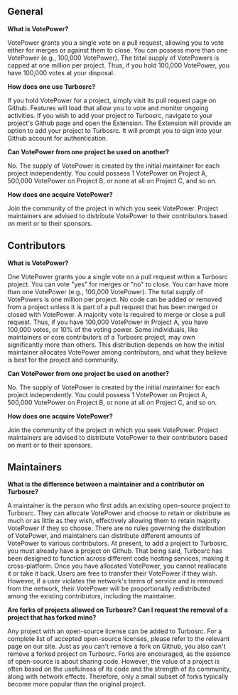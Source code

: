 ## General 

**What is VotePower?**

VotePower grants you a single vote on a pull request, allowing you to vote either for merges or against them to close. You can possess more than one VotePower (e.g., 100,000 VotePower). The total supply of VotePowers is capped at one million per project. Thus, if you hold 100,000 VotePower, you have 100,000 votes at your disposal.

**How does one use Turbosrc?**

If you hold VotePower for a project, simply visit its pull request page on Github. Features will load that allow you to vote and monitor ongoing activities. If you wish to add your project to Turbosrc, navigate to your project's Github page and open the Extension. The Extension will provide an option to add your project to Turbosrc. It will prompt you to sign into your Github account for authentication.

**Can VotePower from one project be used on another?**

No. The supply of VotePower is created by the initial maintainer for each project independently. You could possess 1 VotePower on Project A, 500,000 VotePower on Project B, or none at all on Project C, and so on.

**How does one acquire VotePower?**

Join the community of the project in which you seek VotePower. Project maintainers are advised to distribute VotePower to their contributors based on merit or to their sponsors.

## Contributors

**What is VotePower?**

One VotePower grants you a single vote on a pull request within a Turbosrc project. You can vote "yes" for merges or "no" to close. You can have more than one VotePower (e.g., 100,000 VotePower). The total supply of VotePowers is one million per project. No code can be added or removed from a project unless it is part of a pull request that has been merged or closed with VotePower. A majority vote is required to merge or close a pull request. Thus, if you have 100,000 VotePower in Project A, you have 100,000 votes, or 10% of the voting power. Some individuals, like maintainers or core contributors of a Turbosrc project, may own significantly more than others. This distribution depends on how the initial maintainer allocates VotePower among contributors, and what they believe is best for the project and community.

**Can VotePower from one project be used on another?**

No. The supply of VotePower is created by the initial maintainer for each project independently. You could possess 1 VotePower on Project A, 500,000 VotePower on Project B, or none at all on Project C, and so on.

**How does one acquire VotePower?**

Join the community of the project in which you seek VotePower. Project maintainers are advised to distribute VotePower to their contributors based on merit or to their sponsors.


## Maintainers

**What is the difference between a maintainer and a contributor on Turbosrc?**

A maintainer is the person who first adds an existing open-source project to Turbosrc. They can allocate VotePower and choose to retain or distribute as much or as little as they wish, effectively allowing them to retain majority VotePower if they so choose. There are no rules governing the distribution of VotePower, and maintainers can distribute different amounts of VotePower to various contributors. At present, to add a project to Turbosrc, you must already have a project on Github. That being said, Turbosrc has been designed to function across different code hosting services, making it cross-platform. Once you have allocated VotePower, you cannot reallocate it or take it back. Users are free to transfer their VotePower if they wish. However, if a user violates the network's terms of service and is removed from the network, their VotePower will be proportionally redistributed among the existing contributors, including the maintainer.

**Are forks of projects allowed on Turbosrc? Can I request the removal of a project that has forked mine?**

Any project with an open-source license can be added to Turbosrc. For a complete list of accepted open-source licenses, please refer to the relevant page on our site. Just as you can't remove a fork on Github, you also can't remove a forked project on Turbosrc. Forks are encouraged, as the essence of open-source is about sharing code. However, the value of a project is often based on the usefulness of its code and the strength of its community, along with network effects. Therefore, only a small subset of forks typically become more popular than the original project.
